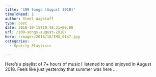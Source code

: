 ```yaml
---
title: '109 Songs [August 2018]'
timeToRead: 1 
author: Steel Wagstaff
type: post
date: 2018-10-15T19:48:31+00:00
url: /109-songs-august-2018/
hero: /images/2018/10/IMG_0147.jpg
categories:
  - Spotify Playlists

---
```

Here&#8217;s a playlist of 7+ hours of music I listened to and enjoyed in August 2018. Feels like just yesterday that summer was here &#8230;